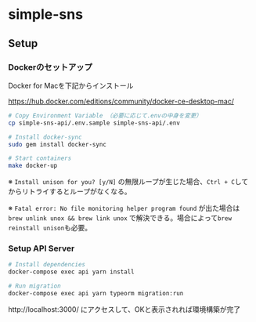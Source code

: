 # simple-sns

## Setup

### Dockerのセットアップ

Docker for Macを下記からインストール

https://hub.docker.com/editions/community/docker-ce-desktop-mac/

```sh
# Copy Environment Variable （必要に応じて.envの中身を変更）
cp simple-sns-api/.env.sample simple-sns-api/.env

# Install docker-sync
sudo gem install docker-sync

# Start containers
make docker-up

```

※ `Install unison for you? [y/N]` の無限ループが生じた場合、`Ctrl + C`してからリトライするとループがなくなる。

※ `Fatal error: No file monitoring helper program found` が出た場合は `brew unlink unox && brew link unox` で解決できる。場合によって`brew reinstall unison`も必要。

### Setup API Server

```sh
# Install dependencies
docker-compose exec api yarn install

# Run migration
docker-compose exec api yarn typeorm migration:run
```

http://localhost:3000/
にアクセスして、OKと表示されれば環境構築が完了

